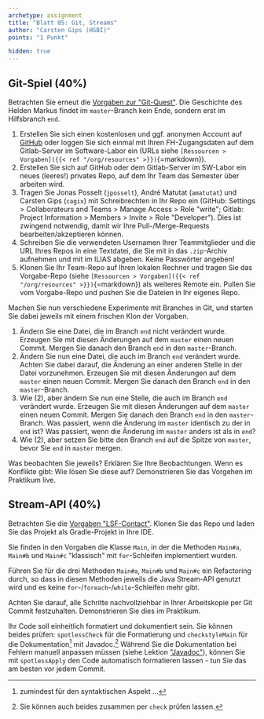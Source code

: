```yaml
---
archetype: assignment
title: "Blatt 05: Git, Streams"
author: "Carsten Gips (HSBI)"
points: "1 Punkt"

hidden: true
---
```



## Git-Spiel (40%)

Betrachten Sie erneut die [Vorgaben zur "Git-Quest"]. Die Geschichte des Helden Markus findet
im `master`-Branch kein Ende, sondern erst im Hilfsbranch `end`.



1.  Erstellen Sie sich einen kostenlosen und ggf. anonymen Account auf [GitHub](https://github.com/)
    oder loggen Sie sich einmal mit Ihren FH-Zugangsdaten auf dem Gitlab-Server im Software-Labor
    ein (URLs siehe `[Ressourcen > Vorgaben]({{< ref "/org/resources" >}})`{=markdown}).
2.  Erstellen Sie sich auf GitHub oder dem Gitlab-Server im SW-Labor ein neues (leeres!) privates Repo,
    auf dem Ihr Team das Semester über arbeiten wird.
3.  Tragen Sie Jonas Posselt (`jposselt`), André Matutat (`amatutat`) und Carsten Gips (`cagix`)
    mit Schreibrechten in Ihr Repo ein (GitHub: Settings > Collaborateurs and Teams > Manage Access > Role "write";
    Gitlab: Project Information > Members > Invite > Role "Developer").
    Dies ist zwingend notwendig, damit wir Ihre Pull-/Merge-Requests bearbeiten/akzeptieren
    können.
4.  Schreiben Sie die verwendeten Usernamen Ihrer Teammitglieder und die URL Ihres Repos in eine
    Textdatei, die Sie mit in das `.zip`-Archiv aufnehmen und mit im ILIAS abgeben. Keine Passwörter
    angeben!
5.  Klonen Sie Ihr Team-Repo auf Ihren lokalen Rechner und tragen Sie das Vorgabe-Repo (siehe
    `[Ressourcen > Vorgaben]({{< ref "/org/resources" >}})`{=markdown}) als weiteres Remote ein. Pullen Sie
    vom Vorgabe-Repo und pushen Sie die Dateien in Ihr eigenes Repo.


Machen Sie nun verschiedene Experimente mit Branches in Git, und starten Sie dabei jeweils mit
einem frischen Klon der Vorgaben.

1.  Ändern Sie eine Datei, die im Branch `end` nicht verändert wurde. Erzeugen Sie mit diesen
    Änderungen auf dem `master` einen neuen Commit. Mergen Sie danach den Branch `end` in den
    `master`-Branch.
2.  Ändern Sie nun eine Datei, die auch im Branch `end` verändert wurde. Achten Sie dabei
    darauf, die Änderung an einer anderen Stelle in der Datei vorzunehmen. Erzeugen Sie mit
    diesen Änderungen auf dem `master` einen neuen Commit. Mergen Sie danach den Branch `end`
    in den `master`-Branch.
3.  Wie (2), aber ändern Sie nun eine Stelle, die auch im Branch `end` verändert wurde.
    Erzeugen Sie mit diesen Änderungen auf dem `master` einen neuen Commit. Mergen Sie danach
    den Branch `end` in den `master`-Branch. Was passiert, wenn die Änderung im `master`
    identisch zu der in `end` ist? Was passiert, wenn die Änderung im `master` anders ist als
    in `end`?
4.  Wie (2), aber setzen Sie bitte den Branch `end` auf die Spitze von `master`, bevor Sie
    `end` in `master` mergen.

Was beobachten Sie jeweils? Erklären Sie Ihre Beobachtungen. Wenn es Konflikte gibt: Wie lösen
Sie diese auf? Demonstrieren Sie das Vorgehen im Praktikum live.

## Stream-API (40%)

Betrachten Sie die [Vorgaben "LSF-Contact"]. Klonen Sie das Repo und laden Sie das Projekt als
Gradle-Projekt in Ihre IDE.

Sie finden in den Vorgaben die Klasse `Main`, in der die Methoden
`Main#a`, `Main#b` und `Main#c` "klassisch" mit `for`-Schleifen
implementiert wurden.

Führen Sie für die drei Methoden `Main#a`, `Main#b` und `Main#c`
ein Refactoring durch, so dass in diesen Methoden jeweils die
Java Stream-API genutzt wird und es keine `for`-/`foreach`-/`while`-Schleifen
mehr gibt.


Achten Sie darauf, alle Schritte nachvollziehbar in Ihrer Arbeitskopie per Git Commit
festzuhalten. Demonstrieren Sie dies im Praktikum.

Ihr Code soll einheitlich formatiert und dokumentiert sein. Sie können beides prüfen:
`spotlessCheck` für die Formatierung und `checkstyleMain` für die
Dokumentation[^1] mit Javadoc.[^2] Während Sie die Dokumentation bei Fehlern manuell anpassen
müssen (siehe Lektion ["Javadoc"]), können Sie mit `spotlessApply` den Code
automatisch formatieren lassen - tun Sie das am besten vor jedem Commit.


[^1]: zumindest für den syntaktischen Aspekt ...

[^2]: Sie können auch beides zusammen per `check` prüfen lassen.

  [Vorgaben zur "Git-Quest"]: https://github.com/Programmiermethoden-CampusMinden/prog2_ybel_gitquest
  [Vorgaben "LSF-Contact"]: https://github.com/Programmiermethoden-CampusMinden/prog2_ybel_lsfcontact
  ["Javadoc"]: ../lecture/coding/javadoc.md
  [gradle.org]: https://gradle.org/install/
